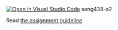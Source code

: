 [![Open in Visual Studio Code](https://classroom.github.com/assets/open-in-vscode-c66648af7eb3fe8bc4f294546bfd86ef473780cde1dea487d3c4ff354943c9ae.svg)](https://classroom.github.com/online_ide?assignment_repo_id=9986255&assignment_repo_type=AssignmentRepo)
seng438-a2

Read [the assignment guideline](seng438-a2.md) 
